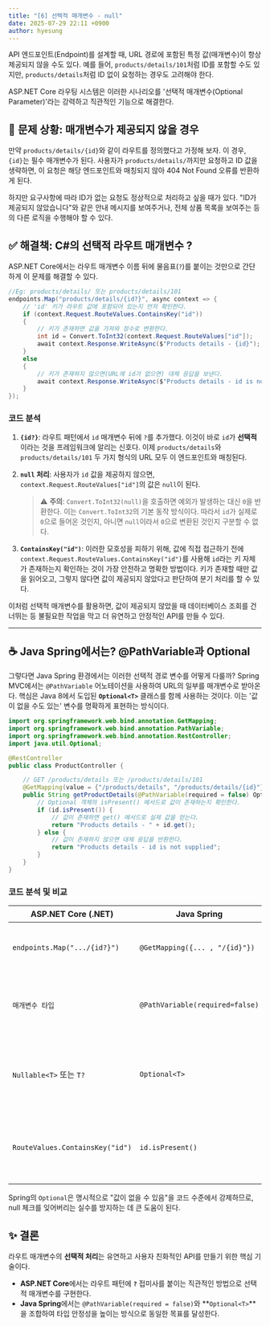 ```yaml
---
title: "[6] 선택적 매개변수 - null"
date: 2025-07-29 22:11 +0900
author: hyesung
---
```

API 엔드포인트(Endpoint)를 설계할 때, URL 경로에 포함된 특정 값(매개변수)이 항상 제공되지 않을 수도 있다. 예를 들어, `products/details/101`처럼 ID를 포함할 수도 있지만, `products/details`처럼 ID 없이 요청하는 경우도 고려해야 한다.

ASP.NET Core 라우팅 시스템은 이러한 시나리오를 '선택적 매개변수(Optional Parameter)'라는 강력하고 직관적인 기능으로 해결한다. 

## 🤔 문제 상황: 매개변수가 제공되지 않을 경우

만약 `products/details/{id}`와 같이 라우트를 정의했다고 가정해 보자. 이 경우, `{id}`는 필수 매개변수가 된다. 사용자가 `products/details/`까지만 요청하고 ID 값을 생략하면, 이 요청은 해당 엔드포인트와 매칭되지 않아 404 Not Found 오류를 반환하게 된다.

하지만 요구사항에 따라 ID가 없는 요청도 정상적으로 처리하고 싶을 때가 있다. "ID가 제공되지 않았습니다"와 같은 안내 메시지를 보여주거나, 전체 상품 목록을 보여주는 등의 다른 로직을 수행해야 할 수 있다.

## ✅ 해결책: C#의 선택적 라우트 매개변수 ?

ASP.NET Core에서는 라우트 매개변수 이름 뒤에 물음표(`?`)를 붙이는 것만으로 간단하게 이 문제를 해결할 수 있다.

```csharp
//Eg: products/details/ 또는 products/details/101
endpoints.Map("products/details/{id?}", async context => {
    // 'id' 키가 라우트 값에 포함되어 있는지 먼저 확인한다.
    if (context.Request.RouteValues.ContainsKey("id"))
    {
        // 키가 존재하면 값을 가져와 정수로 변환한다.
        int id = Convert.ToInt32(context.Request.RouteValues["id"]);
        await context.Response.WriteAsync($"Products details - {id}");
    }
    else
    {
        // 키가 존재하지 않으면(URL에 id가 없으면) 대체 응답을 보낸다.
        await context.Response.WriteAsync($"Products details - id is not supplied");
    }
});
```

### 코드 분석

1. **`{id?}`**: 라우트 패턴에서 `id` 매개변수 뒤에 `?`를 추가했다. 이것이 바로 `id`가 **선택적**이라는 것을 프레임워크에 알리는 신호다. 이제 `products/details`와 `products/details/101` 두 가지 형식의 URL 모두 이 엔드포인트와 매칭된다.
2. **`null` 처리**: 사용자가 `id` 값을 제공하지 않으면, `context.Request.RouteValues["id"]`의 값은 `null`이 된다.
    
    > ⚠️ **주의**: `Convert.ToInt32(null)`을 호출하면 예외가 발생하는 대신 `0`을 반환한다. 이는 `Convert.ToInt32`의 기본 동작 방식이다. 따라서 `id`가 실제로 `0`으로 들어온 것인지, 아니면 `null`이라서 `0`으로 변환된 것인지 구분할 수 없다.
    
3. **`ContainsKey("id")`**: 이러한 모호성을 피하기 위해, 값에 직접 접근하기 전에 `context.Request.RouteValues.ContainsKey("id")`를 사용해 `id`라는 키 자체가 존재하는지 확인하는 것이 가장 안전하고 명확한 방법이다. 키가 존재할 때만 값을 읽어오고, 그렇지 않다면 값이 제공되지 않았다고 판단하여 분기 처리를 할 수 있다.

이처럼 선택적 매개변수를 활용하면, 값이 제공되지 않았을 때 데이터베이스 조회를 건너뛰는 등 불필요한 작업을 막고 더 유연하고 안정적인 API를 만들 수 있다.

---

## ☕ Java Spring에서는? @PathVariable과 Optional

그렇다면 Java Spring 환경에서는 이러한 선택적 경로 변수를 어떻게 다룰까? Spring MVC에서는 `@PathVariable` 어노테이션을 사용하여 URL의 일부를 매개변수로 받아온다.
핵심은 Java 8에서 도입된 **`Optional<T>`** 클래스를 함께 사용하는 것이다. 이는 '값이 없을 수도 있는' 변수를 명확하게 표현하는 방식이다.

```java
import org.springframework.web.bind.annotation.GetMapping;
import org.springframework.web.bind.annotation.PathVariable;
import org.springframework.web.bind.annotation.RestController;
import java.util.Optional;

@RestController
public class ProductController {

    // GET /products/details 또는 /products/details/101
    @GetMapping(value = {"/products/details", "/products/details/{id}"})
    public String getProductDetails(@PathVariable(required = false) Optional<Integer> id) {
        // Optional 객체의 isPresent() 메서드로 값이 존재하는지 확인한다.
        if (id.isPresent()) {
            // 값이 존재하면 get() 메서드로 실제 값을 얻는다.
            return "Products details - " + id.get();
        } else {
            // 값이 존재하지 않으면 대체 응답을 반환한다.
            return "Products details - id is not supplied";
        }
    }
}
```

### 코드 분석 및 비교

|ASP.NET Core (.NET)|Java Spring|설명|
|---|---|---|
|`endpoints.Map(".../{id?}")`|`@GetMapping({... , "/{id}"})`|C#은 `?`로 선택성을 표시하고, Spring은 여러 URL 패턴을 배열로 지정할 수 있다.|
|`매개변수 타입`|`@PathVariable(required=false)`|Spring에서는 `@PathVariable`의 `required` 속성을 `false`로 설정하여 선택적임을 명시한다.|
|`Nullable<T>` 또는 `T?`|`Optional<T>`|**(핵심 비교)** .NET의 Nullable 타입(`int?`)과 유사하게, Spring에서는 `Optional<T>`을 사용해 값의 존재 여부를 안전하게 다룬다.|
|`RouteValues.ContainsKey("id")`|`id.isPresent()`|값이 실제로 존재하는지 확인하는 로직이다. `Optional`을 사용하면 `NullPointerException` 걱정 없이 안전하게 검사할 수 있다.|

Spring의 `Optional`은 명시적으로 "값이 없을 수 있음"을 코드 수준에서 강제하므로, null 체크를 잊어버리는 실수를 방지하는 데 큰 도움이 된다.

## ✨ 결론

라우트 매개변수의 **선택적 처리**는 유연하고 사용자 친화적인 API를 만들기 위한 핵심 기술이다.

- **ASP.NET Core**에서는 라우트 패턴에 **`?`** 접미사를 붙이는 직관적인 방법으로 선택적 매개변수를 구현한다.
- **Java Spring**에서는 `@PathVariable(required = false)`와 **`Optional<T>`**을 조합하여 타입 안정성을 높이는 방식으로 동일한 목표를 달성한다.
